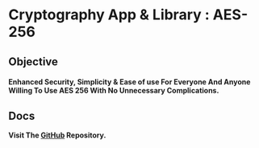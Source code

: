 # Cryptography App &  Library : AES-256
##  Objective ## 
#### Enhanced Security, Simplicity & Ease of use For Everyone And Anyone Willing To Use AES 256 With No Unnecessary Complications.
## Docs ## 
**Visit The [GitHub](https://github.com/AshGw/AES-256/tree/main) Repository.**


